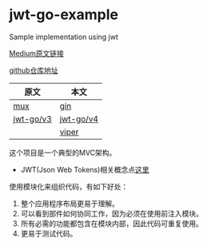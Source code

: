 # jwt-go-example

Sample implementation using jwt

[Medium原文链接](https://medium.com/@Raulgzm/securing-golang-api-using-json-web-token-jwt-2dc363792a48)

[github仓库地址](https://github.com/brainattica/golang-jwt-authentication-api-sample)

|原文|本文|
|---|---|
|[mux](https://github.com/gorilla/mux)|[gin](https://github.com/gin-gonic/gin)|
|[jwt-go/v3](https://github.com/dgrijalva/jwt-go)|[jwt-go/v4](https://github.com/dgrijalva/jwt-go)|
||[viper](https://github.com/spf13/viper)|

这个项目是一个典型的MVC架构。

- JWT(Json Web Tokens)相关概念点[这里](https://promacanthus.netlify.app/%E5%BC%80%E5%8F%91%E6%A1%86%E6%9E%B6/jwt/01-jwt%E7%AE%80%E4%BB%8B/)

使用模块化来组织代码，有如下好处：

1. 整个应用程序布局更易于理解。
2. 可以看到部件如何协同工作，因为必须在使用前注入模块。
3. 所有必需的功能都包含在模块内部，因此代码可重复使用。
4. 更易于测试代码。

